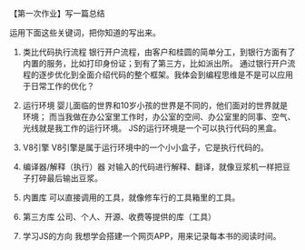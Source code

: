【第一次作业】写一篇总结

运用下面这些关键词，把你知道的写出来。

1. 类比代码执行流程
银行开户流程，由客户和桂圆的简单分工，到银行方面有了内置的服务，比如打印身份证；到有了第三方，比如派出所。
通过银行开户流程的逐步优化到全面介绍代码的整个框架。我体会到编程思维是不是可以应用于日常工作的优化？

2. 运行环境
婴儿面临的世界和10岁小孩的世界是不同的，他们面对的世界就是环境；
而当我做在办公室里工作时，办公室的空间、办公室里的同事、空气、光线就是我工作的运行环境。
JS的运行环境是一个可以执行代码的黑盒。
3. V8引擎
V8引擎是属于运行环境中的一个小小盒子，它是执行代码的。
4. 编译器/解释（执行）器 
对输入的代码进行解释、翻译，就像豆浆机一样把豆子打碎最后输出豆浆。
5. 内置库
可以直接调用的工具，就像修车行的工具箱里的工具。
6. 第三方库
公司、个人、开源、收费等提供的库（工具）
7. 学习JS的方向
我想学会搭建一个网页APP，用来记录每本书的阅读时间。

